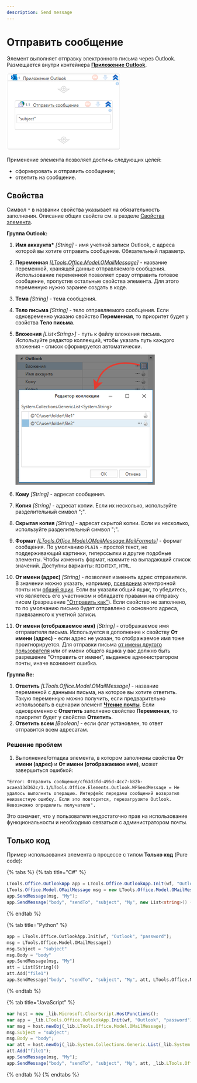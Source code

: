 ```yaml
---
description: Send message
---
```


# Отправить сообщение

Элемент выполняет отправку электронного письма через Outlook. Размещается внутри контейнера [**Приложение Outlook**](https://docs.primo-rpa.ru/primo-rpa/g_elements/el_basic/els_outlook).

![](<../../../.gitbook/assets1/outlook-send-message.png>)

Применение элемента позволяет достичь следующих целей:
- сформировать и отправить сообщение;
- ответить на сообщение.


## Свойства
Символ `*` в названии свойства указывает на обязательность заполнения. Описание общих свойств см. в разделе [Свойства элемента](https://docs.primo-rpa.ru/primo-rpa/primo-studio/process/elements#svoistva-elementa).

**Группа Outlook:** 

1. **Имя аккаунта\*** *[String]* - имя учетной записи Outlook, с адреса которой вы хотите отправить сообщение. Обязательный параметр.
2. **Переменная** *[[LTools.Office.Model.OMailMessage](https://docs.primo-rpa.ru/primo-rpa/g_elements/el_basic/els_mail/datatypes/omailmessage)]* - название переменной, хранящей данные отправляемого сообщения. Использование переменной позволяет сразу отправить готовое сообщение, пропустив остальные свойства элемента. Для этого переменную нужно заранее создать в коде.
3. **Тема** *[String]* - тема сообщения. 
4. **Тело письма** *[String]* - тело отправляемого сообщения. Если одновременно указано свойство **Переменная**, то приоритет будет у свойства **Тело письма**.
5. **Вложения** *[List\<String>]* - путь к файлу вложения письма. Используйте редактор коллекций, чтобы указать путь каждого вложения - список сформируется автоматически.

    ![](<../../../.gitbook/assets1/collection-editor-outlook.png>)
    
7. **Кому** *[String]* - адресат сообщения.
8. **Копия** *[String]* - адресат копии. Если их несколько, используйте разделительный символ ";".
9. **Скрытая копия** *[String]* - адресат скрытой копии. Если их несколько, используйте разделительный символ ";".
10. **Формат** *[[LTools.Office.Model.OMailMessage.MailFormats](https://docs.primo-rpa.ru/primo-rpa/g_elements/el_basic/els_mail/datatypes/mailformats)]* - формат сообщения. По умолчанию `PLAIN` - простой текст, не поддерживающий картинки, гиперссылки и другие подобные элементы. Чтобы изменить формат, нажмите на выпадающий список значений. Доступны варианты: `RICHTEXT`, `HTML`.
11. **От имени (адрес)** *[String]* - позволяет изменить адрес отправителя. В значении можно указать, например, [псевдоним](https://support.microsoft.com/ru-ru/office/%D0%B4%D0%BE%D0%B1%D0%B0%D0%B2%D0%BB%D0%B5%D0%BD%D0%B8%D0%B5-%D0%B8-%D1%83%D0%B4%D0%B0%D0%BB%D0%B5%D0%BD%D0%B8%D0%B5-%D0%BF%D1%81%D0%B5%D0%B2%D0%B4%D0%BE%D0%BD%D0%B8%D0%BC%D0%B0-%D1%8D%D0%BB%D0%B5%D0%BA%D1%82%D1%80%D0%BE%D0%BD%D0%BD%D0%BE%D0%B9-%D0%BF%D0%BE%D1%87%D1%82%D1%8B-%D0%B2-outlook-com-459b1989-356d-40fa-a689-8f285b13f1f2) электронной почты или [общий ящик](https://support.microsoft.com/ru-ru/office/%D0%BE%D1%82%D0%BA%D1%80%D1%8B%D1%82%D0%B8%D0%B5-%D0%B8-%D0%B8%D1%81%D0%BF%D0%BE%D0%BB%D1%8C%D0%B7%D0%BE%D0%B2%D0%B0%D0%BD%D0%B8%D0%B5-%D0%BE%D0%B1%D1%89%D0%B5%D0%B3%D0%BE-%D0%BF%D0%BE%D1%87%D1%82%D0%BE%D0%B2%D0%BE%D0%B3%D0%BE-%D1%8F%D1%89%D0%B8%D0%BA%D0%B0-%D0%B2-outlook-d94a8e9e-21f1-4240-808b-de9c9c088afd). Если вы указали общий ящик, то убедитесь, что являетесь его участником и обладаете правами на отправку писем (разрешение ["Отправить как"](https://learn.microsoft.com/ru-ru/exchange/collaboration/shared-mailboxes/shared-mailboxes?view=exchserver-2019#what-are-shared-mailboxes)). Если свойство не заполнено, то по умолчанию письмо будет отправлено с основного адреса, привязанного к учетной записи.
12. **От имени (отображаемое имя)** *[String]* - отображаемое имя отправителя письма. Используется в дополнение к свойству **От имени (адрес)** - если адрес не указан, то отображаемое имя тоже проигнорируется. Для отправки письма [от имени другого пользователя](https://learn.microsoft.com/ru-ru/microsoft-365/admin/add-users/give-mailbox-permissions-to-another-user?view=o365-worldwide#send-email-on-behalf-of-another-user) или от имени общего ящика у вас должно быть разрешение "Отправить от имени", выданное администратором почты, иначе возникнет ошибка.


**Группа Re:**

1. **Ответить** *[LTools.Office.Model.OMailMessage]* - название переменной с данными письма, на которое вы хотите ответить. Такую переменную можно получить, если предварительно использовать в сценарии элемент [**Чтение почты**](https://docs.primo-rpa.ru/primo-rpa/g_elements/el_basic/els_outlook/el_outlook_readmail). Если одновременно c **Ответить** заполнено свойство **Переменная**, то приоритет будет у свойства **Ответить**.                                   
2. **Ответить всем** *[Boolean]* - если флаг установлен, то ответ отправится всем адресатам.


### Решение проблем 

1. Выполнение/отладка элемента, в котором заполнены свойства **От имени (адрес)** и **От имени (отображаемое имя)**, может завершиться ошибкой:
```
"Error: Отправить сообщение/cf63d3fd-495d-4cc7-b82b-acaea13d362c/1.1/LTools.Office.Elements.Outlook.WFSendMessage = Не удалось выполнить операцию. Интерфейс передачи сообщений возвратил неизвестную ошибку. Если это повторится, перезагрузите Outlook. Невозможно определить получателя".
```

Это означает, что у пользователя недостаточно прав на использование функциональности и необходимо связаться с администратором почты.


## Только код
Пример использования элемента в процессе с типом **Только код** (Pure code):

{% tabs %}
{% tab title="C#" %}
```csharp
LTools.Office.OutlookApp app = LTools.Office.OutlookApp.Init(wf, "Outlook", "password");
LTools.Office.Model.OMailMessage msg = new LTools.Office.Model.OMailMessage() { Subject = "subject", Body = "body" };
app.SendMessage(msg, "My");
app.SendMessage("body", "sendTo", "subject", "My", new List<string>() { "file1" }, LTools.Office.Model.OMailMessage.MailFormats.HTML);
```
{% endtab %}

{% tab title="Python" %}
```python
app = LTools.Office.OutlookApp.Init(wf, "Outlook", "password");
msg = LTools.Office.Model.OMailMessage() 
msg.Subject = "subject"
msg.Body = "body"
app.SendMessage(msg, "My")
att = List[String]()
att.Add("file1")
app.SendMessage("body", "sendTo", "subject", "My", att, LTools.Office.Model.OMailMessage.MailFormats.HTML)
```
{% endtab %}

{% tab title="JavaScript" %}
```javascript
var host = new _lib.Microsoft.ClearScript.HostFunctions();
var app = _lib.LTools.Office.OutlookApp.Init(wf, "Outlook", "password");
var msg = host.newObj(_lib.LTools.Office.Model.OMailMessage); 
msg.Subject = "subject";
msg.Body = "body";
var att = host.newObj(_lib.System.Collections.Generic.List(_lib.System.String));
att.Add("file1");
app.SendMessage(msg, "My");
app.SendMessage("body", "sendTo", "subject", "My", att, _lib.LTools.Office.Model.OMailMessage.MailFormats.HTML);
```
{% endtab %}
{% endtabs %}




